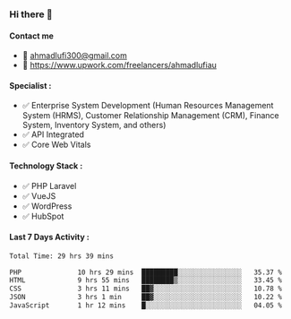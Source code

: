 ### Hi there 👋

#### Contact me 
- :email: ahmadlufi300@gmail.com
- 🔭 https://www.upwork.com/freelancers/ahmadlufiau

#### Specialist :
- ✅ Enterprise System Development (Human Resources Management System (HRMS), Customer Relationship Management (CRM), Finance System, Inventory System, and others)
- ✅ API Integrated
- ✅ Core Web Vitals

#### Technology Stack :

- ✅ PHP Laravel
- ✅ VueJS
- ✅ WordPress
- ✅ HubSpot

#### Last 7 Days Activity :
<!--START_SECTION:waka-->

```txt
Total Time: 29 hrs 39 mins

PHP              10 hrs 29 mins  █████████░░░░░░░░░░░░░░░░   35.37 %
HTML             9 hrs 55 mins   ████████▒░░░░░░░░░░░░░░░░   33.45 %
CSS              3 hrs 11 mins   ██▓░░░░░░░░░░░░░░░░░░░░░░   10.78 %
JSON             3 hrs 1 min     ██▓░░░░░░░░░░░░░░░░░░░░░░   10.22 %
JavaScript       1 hr 12 mins    █░░░░░░░░░░░░░░░░░░░░░░░░   04.05 %
```

<!--END_SECTION:waka-->

<!--
**ahmadlufiau/ahmadlufiau** is a ✨ _special_ ✨ repository because its `README.md` (this file) appears on your GitHub profile.

Here are some ideas to get you started:

- 🔭 I’m currently working on ...
- 🌱 I’m currently learning ...
- 👯 I’m looking to collaborate on ...
- 🤔 I’m looking for help with ...
- 💬 Ask me about ...
- 📫 How to reach me: ...
- 😄 Pronouns: ...
- ⚡ Fun fact: ...
-->
